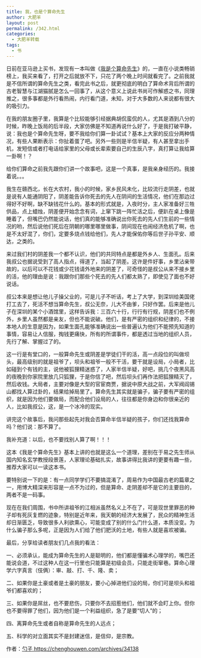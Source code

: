 ```yaml
---
title: 我，也是个算命先生
author: 大肥羊
layout: post
permalink: /342.html
categories:
  - 大肥羊转载
tags:
  - 书
---
```

日前在亚马逊上买书，发现有一本叫做《<a href="http://www.amazon.cn/gp/product/B007765FMI/ref=as_li_ss_tl?ie=UTF8&#038;camp=536&#038;creative=3132&#038;creativeASIN=B007765FMI&#038;linkCode=as2&#038;tag=utf8f-23" target="_blank">我是个算命先生</a>》的，一直在小说类畅销榜上，我买来看了，打开之后就放不下，只花了两个晚上时间就看完了。之前我就是不信所谓的算命先生之类，看完此书之后，就更彻底的明白了算命术背后所谓的古老智慧与江湖猫腻是怎么一回事了，从这个意义上说此书尚可作解惑之书，同理推之，很多事都是外行看热闹，内行看门道，未知，对于大多数的人来说都有很大的吸引力。  


在我的朋友圈子里，我算是个比较能够引经据典胡侃蛮侃的人，尤其是酒到八分的时候，昨晚上饭局的后半段，大家仿佛是不知道再说什么好了，于是我打破平静，说：我也是个算命先生呀，要不我给你们算一卦试试？基本上大家的反应分两种情况，有些人果断表示：你扯着蛋了吧。另外一些则是半信半疑，有人甚至拿出手机，发短信或者打电话给家里的父母或长辈索要自己的生辰八字，真打算让我给算一卦啊！？

给你们算命之前我先跟你们讲一个故事吧，这是一个真事，是我亲身经历的。我接着说。。。

我生在赣西北，长在大农村，我小的时候，家乡民风未化，比较流行走阴差，也就是说有人能通阴阳了，阴差能告诉你死去的先人在阴间的生活情况，他们在那边过得好不好啊，缺不缺钱花什么的。基本的形式就是，入夜时分，主人家准备好三牲供品，点上蜡烛，阴差便开始念念有词，上窜下跳一阵忙活之后，便趴在桌上像是睡着了，但嘴巴仍然能说话，他们真的能够准确说出你死去的先人们生前的一些情况的哟，然后说他们死后在阴朝的哪里哪里做事，阴间现在也闹经济危机了啊，也是不太好混了，你们，定要多烧点钱给他们，先人才能保佑你等后世子孙平安、顺达，之类的。

来过我们村的阴差我一个都不认识，他们的共同特点是都是外乡人、生面孔。后来我叔公也据说受到了高人指点，得道了，当起了阴差。这许是件好事，乡里沾亲带故的，以后可以不花钱或少花钱请外地来的阴差了，可奇怪的是叔公从来不接乡里的活，他的理由是说：我跟你们那些个死去的先人们都太熟了，即使见了面也不好说话。

叔公本来是想让他儿子操父业的，可是儿子不听话，考上了大学，到深圳给美国佬打工去了，死活不想当算命先生，叔公无奈，儿大不由爹，只好作罢。后来是他儿子在深圳的某个小酒馆里，这样告诉我：三百六十行，行行有行规，阴差们也不例外，乡里人虽然都是亲友，但也不能说破。他们，是有严密的组织和纪律的，不接本地人的生意是因为，如果生面孔能够准确说出一些普遍认为他们不能预先知道的事情，容易让人信服，掏钱更痛快，所有的所谓事件，都是透过当地的组织人员，先行了解、掌握过了的。

这一行是有堂口的，一般算命先生或阴差是学徒们干的活，高一点段位的叫做坝头，最高级别的就是祖爷了，坝头和祖爷一般不干活，要干就是设局，小局者，比如碰到个有钱的主，说他被狐狸精迷惑了，人家半信半疑，好吧，挑几个夜黑风高的夜晚到你家院里放几只狐狸，于是你信了吧，然后坝头们再作法把狐狸精灭了，然后收钱。大局者，主要对像是大型的官宦商贾，据说中原大战之前，大军阀阎锡山都找人算过卦的，结果给掉局里了。算命先生其实就是骗子，骗子要有严密的组织，就是因为他们要做局，而配合他们设局的人，往往都是你身边和你很亲近的人，比如我叔公，这，是一个冰冷的现实。

讲完这个故事后，我问那些起先对我会否算命半信半疑的孩子，你们还找我算命吗？他们说：那不算了。

我补充道：以后，也不要找别人算了啊！！！

这本《我是个算命先生》基本上讲的也就是这么一个道理，差别在于易之先生师从国内知名玄学教授段景莲，人家理论基础扎实，故事讲得比我讲的更要有趣一些，推荐大家可以一读这本书。

要特别说一下的是：有一点同学学们不要搞混淆了，周易作为中国最古老的篇章之一，用博大精深来形容是一点不为过的，但是算命、走阴差却不是它的主要目的，两者不是一码事。

现在在我们周围，书中所讲祖爷的江相派虽然名义上不在了，可是现世里罪恶的种子却有死灰复燃的迹象，特别是近年来，我天朝的经济大发展了，民众的精神生活却日渐匮乏，导致很多人利欲熏心，可能变成了别的什么门什么道，本质没变。为什么骗子那么多呢，正是因为人们给了他们肥沃的土地，有些人就是喜欢被骗。

最后，分享给读者朋友们几点我的看法：

一、必须承认，能成为算命先生的人是聪明的，他们都是懂骗术心理学的，嘴巴还能说会道，不过这种人在这一行里也只能算是初级会员，只能走街窜巷。算命心理学六字真言（伎俩）：审、敲、打、千、隆、卖；

二、如果你是土豪或者是土豪的朋友，要小心掉进他们设的局，你们可是坝头和祖爷们都喜欢的；

三、如果你是屌丝，也不要悲伤，只要你不去招惹他们，他们就不会盯上你。但你也不要得罪了他们，因为他们是一个利益组织，急了是要“切人”的；

四、离算命先生或者自称是算命先生的人远点；

五、科学的对立面其实不是封建迷信，是信仰，是宗教。

作者：<a href="https://chenghouwen.com/archives/34138" target="_blank">勺子 https://chenghouwen.com/archives/34138</a>